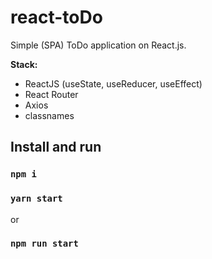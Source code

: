 # react-toDo

Simple (SPA) ToDo application on React.js.

**Stack:**

- ReactJS (useState, useReducer, useEffect)
- React Router
- Axios
- classnames

## Install and run

### `npm i`

### `yarn start`

or

### `npm run start`

